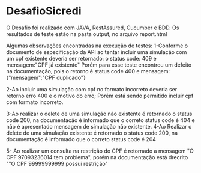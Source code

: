 # DesafioSicredi
 
O Desafio foi realizado com JAVA, RestAssured, Cucumber e BDD.
Os resultados de teste estão na pasta output, no arquivo report.html

Algumas observações encontradas na exexução de testes:
1-Conforme o documento de especificação da API ao tentar incluir uma simulação com um cpf existente deveria ser retornado:
 o status code: 409 e mensagem:"CPF já existente" 
 Porém para esse teste encontrou um defeito na documentação, pois o retorno é status code 400 e mensagem: {"mensagem":"CPF duplicado"}

2-Ao incluir uma simulação com cpf no formato incorreto deveria ser retorno erro 400 e o motivo do erro;
 Porém está sendo permitido incluir cpf com formato incorreto.
 
3-Ao realizar o delete de uma simulação não existente é retornado o status code 200, na documentação é informado que o correto status code é 404 e não é apresentado mensagem de simulação não existente.
4-Ao Realizar o delete de uma simulação existente é retornado o status code 200, na documentação é informado que o correto status code é 204 

5- Ao realizar um consulta na restrição do CPF é retornado a mensagem "O CPF 97093236014 tem problema",  porém na documentação está drecrito ""O CPF
99999999999 possui restrição" 
 
